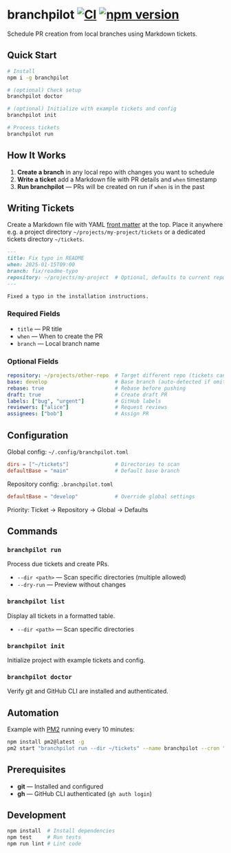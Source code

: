 # branchpilot [![CI](https://github.com/AlecRust/branchpilot/actions/workflows/ci.yml/badge.svg)](https://github.com/AlecRust/branchpilot/actions/workflows/ci.yml) [![npm version](https://img.shields.io/npm/v/branchpilot.svg)](https://www.npmjs.com/package/branchpilot)

Schedule PR creation from local branches using Markdown tickets.

## Quick Start

```bash
# Install
npm i -g branchpilot

# (optional) Check setup
branchpilot doctor

# (optional) Initialize with example tickets and config
branchpilot init

# Process tickets
branchpilot run
```

## How It Works

1. **Create a branch** in any local repo with changes you want to schedule
2. **Write a ticket** add a Markdown file with PR details and `when` timestamp
3. **Run branchpilot** — PRs will be created on run if `when` is in the past

## Writing Tickets

Create a Markdown file with YAML [front matter](https://gohugo.io/content-management/front-matter/) at the top. Place it anywhere e.g. a project directory `~/projects/my-project/tickets` or a dedicated tickets directory `~/tickets`.

```markdown
---
title: Fix typo in README
when: 2025-01-15T09:00
branch: fix/readme-typo
repository: ~/projects/my-project  # Optional, defaults to current repo
---

Fixed a typo in the installation instructions.
```

### Required Fields

- `title` — PR title
- `when` — When to create the PR
- `branch` — Local branch name

### Optional Fields

```yaml
repository: ~/projects/other-repo  # Target different repo (tickets can be placed anywhere)
base: develop                      # Base branch (auto-detected if omitted)
rebase: true                       # Rebase before pushing
draft: true                        # Create draft PR
labels: ["bug", "urgent"]          # GitHub labels
reviewers: ["alice"]               # Request reviews
assignees: ["bob"]                 # Assign PR
```

## Configuration

Global config: `~/.config/branchpilot.toml`

```toml
dirs = ["~/tickets"]               # Directories to scan
defaultBase = "main"               # Default base branch
```

Repository config: `.branchpilot.toml`

```toml
defaultBase = "develop"            # Override global settings
```

Priority: Ticket → Repository → Global → Defaults

## Commands

### `branchpilot run`
Process due tickets and create PRs.
- `--dir <path>` — Scan specific directories (multiple allowed)
- `--dry-run` — Preview without changes

### `branchpilot list`
Display all tickets in a formatted table.
- `--dir <path>` — Scan specific directories

### `branchpilot init`
Initialize project with example tickets and config.

### `branchpilot doctor`
Verify git and GitHub CLI are installed and authenticated.

## Automation

Example with [PM2](https://pm2.keymetrics.io/) running every 10 minutes:
```bash
npm install pm2@latest -g
pm2 start "branchpilot run --dir ~/tickets" --name branchpilot --cron "*/10 * * * *"
```

## Prerequisites

- **git** — Installed and configured
- **gh** — GitHub CLI authenticated (`gh auth login`)

## Development

```bash
npm install  # Install dependencies
npm test     # Run tests
npm run lint # Lint code
```

